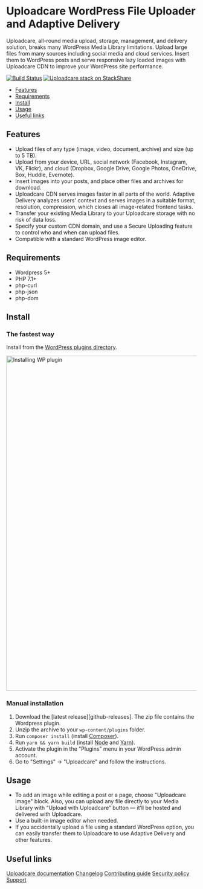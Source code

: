 # Uploadcare WordPress File Uploader and Adaptive Delivery

Uploadcare, all-round media upload, storage, management, and delivery solution, breaks many WordPress Media Library limitations. Upload large files from many sources including social media and cloud services. Insert them to WordPress posts and serve responsive lazy loaded images with Uploadcare CDN to improve your WordPress site performance.

[![Build Status][travis-img]][travis] [![Uploadcare stack on StackShare][stack-img]][stack]

[travis-img]: https://api.travis-ci.org/uploadcare/uploadcare-wordpress.svg
[travis]: https://travis-ci.org/uploadcare/uploadcare-wordpress
[stack-img]: http://img.shields.io/badge/tech-stack-0690fa.svg?style=flat
[stack]: https://stackshare.io/uploadcare/stacks/

* [Features](#features)
* [Requirements](#requirements)
* [Install](#install)
* [Usage](#usage)
* [Useful links](#useful-links)

## Features

* Upload files of any type (image, video, document, archive) and size (up to 5 TB).
* Upload from your device, URL, social network (Facebook, Instagram, VK, Flickr), and cloud (Dropbox, Google Drive, Google Photos, OneDrive, Box, Huddle, Evernote).
* Insert images into your posts, and place other files and archives for download.
* Uploadcare CDN serves images faster in all parts of the world. Adaptive Delivery analyzes users' context and serves images in a suitable format, resolution, compression, which closes all image-related frontend tasks.
* Transfer your existing Media Library to your Uploadcare storage with no risk of data loss.
* Specify your custom CDN domain, and use a Secure Uploading feature to control who and when can upload files.
* Compatible with a standard WordPress image editor.

## Requirements

- Wordpress 5+
- PHP 7.1+
- php-curl
- php-json
- php-dom

## Install

### The fastest way

Install from the [WordPress plugins directory](https://wordpress.org/plugins/uploadcare/).

<a href="https://wordpress.org/plugins/uploadcare/" title="Navigate to the plugin page">
  <img src="https://ucarecdn.com/a6ed4f07-46d4-45f1-9a2e-1bef04d9f21a/InstallFromWP.gif"
       width="888" alt="Installing WP plugin">
</a>

### Manual installation

1. Download the [latest release][github-releases]. The zip file contains the Wordpress plugin.
2. Unzip the archive to your `wp-content/plugins` folder.
3. Run `composer install` (install [Composer](https://getcomposer.org/download/)).
4. Run `yarn && yarn build` (install [Node](https://nodejs.org/en/download/) and [Yarn](https://classic.yarnpkg.com/en/docs/install/)).
5. Activate the plugin in the "Plugins" menu in your WordPress admin account.
6. Go to "Settings" -> "Uploadcare" and follow the instructions.

## Usage

* To add an image while editing a post or a page, choose "Uploadcare image" block. Also, you can upload any file directly to your Media Library with “Upload with Uploadcare” button — it’ll be hosted and delivered with Uploadcare.
* Use a built-in image editor when needed.
* If you accidentally upload a file using a standard WordPress option, you can easily transfer them to Uploadcare to use Adaptive Delivery and other features.

## Useful links

[Uploadcare documentation](https://uploadcare.com/docs/?utm_source=github&utm_medium=referral&utm_campaign=uploadcare-wordpress)
[Changelog](https://wordpress.org/plugins/uploadcare/#developers)
[Contributing guide](https://github.com/uploadcare/.github/blob/master/CONTRIBUTING.md)
[Security policy](https://github.com/uploadcare/uploadcare-wordpress/security/policy)
[Support](https://github.com/uploadcare/.github/blob/master/SUPPORT.md)
